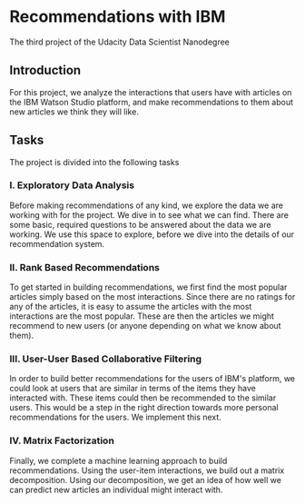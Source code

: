 # Recommendations with IBM
The third project of the Udacity Data Scientist Nanodegree

## Introduction
For this project, we analyze the interactions that users have with articles on the IBM Watson Studio platform, and make recommendations to them about new articles we think they will like.

## Tasks
The project is divided into the following tasks

### I. Exploratory Data Analysis

Before making recommendations of any kind, we explore the data we are working with for the project. We dive in to see what we can find. There are some basic, required questions to be answered about the data we are working. We use this space to explore, before we dive into the details of our recommendation system.

### II. Rank Based Recommendations

To get started in building recommendations, we first find the most popular articles simply based on the most interactions. Since there are no ratings for any of the articles, it is easy to assume the articles with the most interactions are the most popular. These are then the articles we might recommend to new users (or anyone depending on what we know about them).

### III. User-User Based Collaborative Filtering

In order to build better recommendations for the users of IBM's platform, we could look at users that are similar in terms of the items they have interacted with. These items could then be recommended to the similar users. This would be a step in the right direction towards more personal recommendations for the users. We implement this next.

### IV. Matrix Factorization

Finally, we complete a machine learning approach to build recommendations. Using the user-item interactions, we build out a matrix decomposition. Using our decomposition, we get an idea of how well we can predict new articles an individual might interact with.
